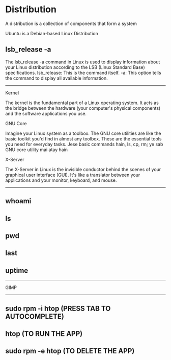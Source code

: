 # Distribution

A distribution is a collection of components that form a system

Ubuntu is a Debian-based Linux Distribution 

## lsb_release -a
The lsb_release -a command in Linux is used to display information about your Linux distribution according to the LSB (Linux Standard Base) specifications.
lsb_release: This is the command itself.
-a: This option tells the command to display all available information.

-------

Kernel

The kernel is the fundamental part of a Linux operating system. It acts as the bridge between the hardware (your computer's physical components) and the software applications you use.


GNU Core

Imagine your Linux system as a toolbox. The GNU core utilities are like the basic toolkit you'd find in almost any toolbox. These are the essential tools you need for everyday tasks.
Jese basic commands hain, ls, cp, rm; ye sab GNU core utility mai atay hain


X-Server

The X-Server in Linux is the invisible conductor behind the scenes of your graphical user interface (GUI). It's like a translator between your applications and your monitor, keyboard, and mouse.

-----

## whoami
## ls
## pwd
## last
## uptime
----

GIMP

---

## sudo rpm -i htop (PRESS TAB TO AUTOCOMPLETE)
## htop (TO RUN THE APP)
## sudo rpm -e htop (TO DELETE THE APP)






